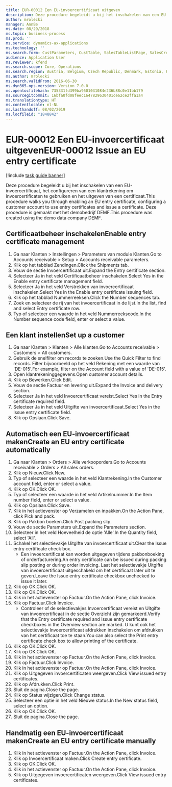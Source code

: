 ```yaml
---
title: EUR-00012 Een EU-invoercertificaat uitgeven
description: Deze procedure begeleidt u bij het inschakelen van een EU-invoercertificaat, het configureren van een klantrekening om invoercertificaten te gebruiken en het uitgeven van een certificaat.
author: mrolecki
manager: AnnBe
ms.date: 08/29/2018
ms.topic: business-process
ms.prod: ''
ms.service: dynamics-ax-applications
ms.technology: ''
ms.search.form: CustParameters, CustTable, SalesTableListPage, SalesCreateOrder, SalesTable, SalesEditLines,  CustInvoiceJournal, CustEntryCertificateJour_W, SrsReportViewerForm
audience: Application User
ms.reviewer: kfend
ms.search.scope: Core, Operations
ms.search.region: Austria, Belgium, Czech Republic, Denmark, Estonia, Finland, France, Germany, Hungary, Ireland, Italy, Latvia, Lithuania, Netherlands, Poland, Spain, Sweden, United Kingdom
ms.author: mrolecki
ms.search.validFrom: 2016-06-30
ms.dyn365.ops.version: Version 7.0.0
ms.openlocfilehash: 735331fd399ba9501031084e236b88c0e11bb179
ms.sourcegitcommit: 16bfa0fd08feec1647829630401ce62ce2ffa1a4
ms.translationtype: HT
ms.contentlocale: nl-NL
ms.lasthandoff: 08/02/2019
ms.locfileid: "1848842"
---
```

# <a name="eur-00012-issue-an-eu-entry-certificate"></a><span data-ttu-id="72df6-103">EUR-00012 Een EU-invoercertificaat uitgeven</span><span class="sxs-lookup"><span data-stu-id="72df6-103">EUR-00012 Issue an EU entry certificate</span></span>

[!include [task guide banner](../../includes/task-guide-banner.md)]

<span data-ttu-id="72df6-104">Deze procedure begeleidt u bij het inschakelen van een EU-invoercertificaat, het configureren van een klantrekening om invoercertificaten te gebruiken en het uitgeven van een certificaat.</span><span class="sxs-lookup"><span data-stu-id="72df6-104">This procedure walks you through enabling an EU entry certificate, configuring a customer account to use entry certificates and issue a certificate.</span></span> <span data-ttu-id="72df6-105">Deze procedure is gemaakt met het demobedrijf DEMF.</span><span class="sxs-lookup"><span data-stu-id="72df6-105">This procedure was created using the demo data company DEMF.</span></span>


## <a name="enable-entry-certificate-management"></a><span data-ttu-id="72df6-106">Certificaatbeheer inschakelen</span><span class="sxs-lookup"><span data-stu-id="72df6-106">Enable entry certificate management</span></span>
1. <span data-ttu-id="72df6-107">Ga naar Klanten > Instellingen > Parameters van module Klanten.</span><span class="sxs-lookup"><span data-stu-id="72df6-107">Go to Accounts receivable > Setup > Accounts receivable parameters.</span></span>
2. <span data-ttu-id="72df6-108">Klik op het tabblad Zendingen.</span><span class="sxs-lookup"><span data-stu-id="72df6-108">Click the Shipments tab.</span></span>
3. <span data-ttu-id="72df6-109">Vouw de sectie Invoercertificaat uit.</span><span class="sxs-lookup"><span data-stu-id="72df6-109">Expand the Entry certificate section.</span></span>
4. <span data-ttu-id="72df6-110">Selecteer Ja in het veld Certificaatbeheer inschakelen.</span><span class="sxs-lookup"><span data-stu-id="72df6-110">Select Yes in the Enable entry certificate management field.</span></span>
5. <span data-ttu-id="72df6-111">Selecteer Ja in het veld Verstrekken van invoercertificaat inschakelen.</span><span class="sxs-lookup"><span data-stu-id="72df6-111">Select Yes in the Enable entry certificate issuing field.</span></span>
6. <span data-ttu-id="72df6-112">Klik op het tabblad Nummerreeksen.</span><span class="sxs-lookup"><span data-stu-id="72df6-112">Click the Number sequences tab.</span></span>
7. <span data-ttu-id="72df6-113">Zoek en selecteer de rij van het invoercertificaat in de lijst.</span><span class="sxs-lookup"><span data-stu-id="72df6-113">In the list, find and select Entry certificate row.</span></span>
8. <span data-ttu-id="72df6-114">Typ of selecteer een waarde in het veld Nummerreekscode.</span><span class="sxs-lookup"><span data-stu-id="72df6-114">In the Number sequence code field, enter or select a value.</span></span>

## <a name="set-up-a-customer"></a><span data-ttu-id="72df6-115">Een klant instellen</span><span class="sxs-lookup"><span data-stu-id="72df6-115">Set up a customer</span></span>
1. <span data-ttu-id="72df6-116">Ga naar Klanten > Klanten > Alle klanten.</span><span class="sxs-lookup"><span data-stu-id="72df6-116">Go to Accounts receivable > Customers > All customers.</span></span>
2. <span data-ttu-id="72df6-117">Gebruik de snelfilter om records te zoeken.</span><span class="sxs-lookup"><span data-stu-id="72df6-117">Use the Quick Filter to find records.</span></span> <span data-ttu-id="72df6-118">Filter bijvoorbeeld op het veld Rekening met een waarde van 'DE-015'.</span><span class="sxs-lookup"><span data-stu-id="72df6-118">For example, filter on the Account field with a value of 'DE-015'.</span></span>
3. <span data-ttu-id="72df6-119">Open klantrekeninggegevens.</span><span class="sxs-lookup"><span data-stu-id="72df6-119">Open customer account details.</span></span>
4. <span data-ttu-id="72df6-120">Klik op Bewerken.</span><span class="sxs-lookup"><span data-stu-id="72df6-120">Click Edit.</span></span>
5. <span data-ttu-id="72df6-121">Vouw de sectie Factuur en levering uit.</span><span class="sxs-lookup"><span data-stu-id="72df6-121">Expand the Invoice and delivery section.</span></span>
6. <span data-ttu-id="72df6-122">Selecteer Ja in het veld Invoercertificaat vereist.</span><span class="sxs-lookup"><span data-stu-id="72df6-122">Select Yes in the Entry certificate required field.</span></span>
7. <span data-ttu-id="72df6-123">Selecteer Ja in het veld Uitgifte van invoercertificaat.</span><span class="sxs-lookup"><span data-stu-id="72df6-123">Select Yes in the Issue entry certificate field.</span></span>
8. <span data-ttu-id="72df6-124">Klik op Opslaan.</span><span class="sxs-lookup"><span data-stu-id="72df6-124">Click Save.</span></span>

## <a name="create-an-eu-entry-certificate-automatically"></a><span data-ttu-id="72df6-125">Automatisch een EU-invoercertificaat maken</span><span class="sxs-lookup"><span data-stu-id="72df6-125">Create an EU entry certificate automatically</span></span>
1. <span data-ttu-id="72df6-126">Ga naar Klanten > Orders > Alle verkooporders.</span><span class="sxs-lookup"><span data-stu-id="72df6-126">Go to Accounts receivable > Orders > All sales orders.</span></span>
2. <span data-ttu-id="72df6-127">Klik op Nieuw.</span><span class="sxs-lookup"><span data-stu-id="72df6-127">Click New.</span></span>
3. <span data-ttu-id="72df6-128">Typ of selecteer een waarde in het veld Klantrekening.</span><span class="sxs-lookup"><span data-stu-id="72df6-128">In the Customer account field, enter or select a value.</span></span>
4. <span data-ttu-id="72df6-129">Klik op OK.</span><span class="sxs-lookup"><span data-stu-id="72df6-129">Click OK.</span></span>
5. <span data-ttu-id="72df6-130">Typ of selecteer een waarde in het veld Artikelnummer.</span><span class="sxs-lookup"><span data-stu-id="72df6-130">In the Item number field, enter or select a value.</span></span>
6. <span data-ttu-id="72df6-131">Klik op Opslaan.</span><span class="sxs-lookup"><span data-stu-id="72df6-131">Click Save.</span></span>
7. <span data-ttu-id="72df6-132">Klik in het actievenster op Verzamelen en inpakken.</span><span class="sxs-lookup"><span data-stu-id="72df6-132">On the Action Pane, click Pick and pack.</span></span>
8. <span data-ttu-id="72df6-133">Klik op Pakbon boeken.</span><span class="sxs-lookup"><span data-stu-id="72df6-133">Click Post packing slip.</span></span>
9. <span data-ttu-id="72df6-134">Vouw de sectie Parameters uit.</span><span class="sxs-lookup"><span data-stu-id="72df6-134">Expand the Parameters section.</span></span>
10. <span data-ttu-id="72df6-135">Selecteer in het veld Hoeveelheid de optie 'Alle'.</span><span class="sxs-lookup"><span data-stu-id="72df6-135">In the Quantity field, select 'All'.</span></span>
11. <span data-ttu-id="72df6-136">Schakel het selectievakje Uitgifte van invoercertificaat uit.</span><span class="sxs-lookup"><span data-stu-id="72df6-136">Clear the Issue entry certificate check box.</span></span>
    * <span data-ttu-id="72df6-137">Een invoercertificaat kan worden uitgegeven tijdens pakbonboeking of orderfacturering.</span><span class="sxs-lookup"><span data-stu-id="72df6-137">An entry certificate can be issued during packing slip posting or during order invoicing.</span></span> <span data-ttu-id="72df6-138">Laat het selectievakje Uitgifte van invoercertificaat uitgeschakeld om het certificaat later uit te geven.</span><span class="sxs-lookup"><span data-stu-id="72df6-138">Leave the Issue entry certificate checkbox unchecked to issue it later.</span></span>  
12. <span data-ttu-id="72df6-139">Klik op OK.</span><span class="sxs-lookup"><span data-stu-id="72df6-139">Click OK.</span></span>
13. <span data-ttu-id="72df6-140">Klik op OK.</span><span class="sxs-lookup"><span data-stu-id="72df6-140">Click OK.</span></span>
14. <span data-ttu-id="72df6-141">Klik in het actievenster op Factuur.</span><span class="sxs-lookup"><span data-stu-id="72df6-141">On the Action Pane, click Invoice.</span></span>
15. <span data-ttu-id="72df6-142">Klik op Factuur.</span><span class="sxs-lookup"><span data-stu-id="72df6-142">Click Invoice.</span></span>
    * <span data-ttu-id="72df6-143">Controleer of de selectievakjes Invoercertificaat vereist en Uitgifte van invoercertificaat in de sectie Overzicht zijn gemarkeerd.</span><span class="sxs-lookup"><span data-stu-id="72df6-143">Verify that the Entry certificate required and Issue entry certificate checkboxes in the Overview section are marked.</span></span>  <span data-ttu-id="72df6-144">U kunt ook het selectievakje Invoercertificaat afdrukken inschakelen om afdrukken van het certificaat toe te staan.</span><span class="sxs-lookup"><span data-stu-id="72df6-144">You can also select the Print entry certificate check box to allow printing of the certificate.</span></span>  
16. <span data-ttu-id="72df6-145">Klik op OK.</span><span class="sxs-lookup"><span data-stu-id="72df6-145">Click OK.</span></span>
17. <span data-ttu-id="72df6-146">Klik op OK.</span><span class="sxs-lookup"><span data-stu-id="72df6-146">Click OK.</span></span>
18. <span data-ttu-id="72df6-147">Klik in het actievenster op Factuur.</span><span class="sxs-lookup"><span data-stu-id="72df6-147">On the Action Pane, click Invoice.</span></span>
19. <span data-ttu-id="72df6-148">Klik op Factuur.</span><span class="sxs-lookup"><span data-stu-id="72df6-148">Click Invoice.</span></span>
20. <span data-ttu-id="72df6-149">Klik in het actievenster op Factuur.</span><span class="sxs-lookup"><span data-stu-id="72df6-149">On the Action Pane, click Invoice.</span></span>
21. <span data-ttu-id="72df6-150">Klik op Uitgegeven invoercertificaten weergeven.</span><span class="sxs-lookup"><span data-stu-id="72df6-150">Click View issued entry certificates.</span></span>
22. <span data-ttu-id="72df6-151">Klik op Afdrukken.</span><span class="sxs-lookup"><span data-stu-id="72df6-151">Click Print.</span></span>
23. <span data-ttu-id="72df6-152">Sluit de pagina.</span><span class="sxs-lookup"><span data-stu-id="72df6-152">Close the page.</span></span>
24. <span data-ttu-id="72df6-153">Klik op Status wijzigen.</span><span class="sxs-lookup"><span data-stu-id="72df6-153">Click Change status.</span></span>
25. <span data-ttu-id="72df6-154">Selecteer een optie in het veld Nieuwe status.</span><span class="sxs-lookup"><span data-stu-id="72df6-154">In the New status field, select an option.</span></span>
26. <span data-ttu-id="72df6-155">Klik op OK.</span><span class="sxs-lookup"><span data-stu-id="72df6-155">Click OK.</span></span>
27. <span data-ttu-id="72df6-156">Sluit de pagina.</span><span class="sxs-lookup"><span data-stu-id="72df6-156">Close the page.</span></span>

## <a name="create-an-eu-entry-certificate-manually"></a><span data-ttu-id="72df6-157">Handmatig een EU-invoercertificaat maken</span><span class="sxs-lookup"><span data-stu-id="72df6-157">Create an EU entry certificate manually</span></span>
1. <span data-ttu-id="72df6-158">Klik in het actievenster op Factuur.</span><span class="sxs-lookup"><span data-stu-id="72df6-158">On the Action Pane, click Invoice.</span></span>
2. <span data-ttu-id="72df6-159">Klik op Invoercertificaat maken.</span><span class="sxs-lookup"><span data-stu-id="72df6-159">Click Create entry certificate.</span></span>
3. <span data-ttu-id="72df6-160">Klik op OK.</span><span class="sxs-lookup"><span data-stu-id="72df6-160">Click OK.</span></span>
4. <span data-ttu-id="72df6-161">Klik in het actievenster op Factuur.</span><span class="sxs-lookup"><span data-stu-id="72df6-161">On the Action Pane, click Invoice.</span></span>
5. <span data-ttu-id="72df6-162">Klik op Uitgegeven invoercertificaten weergeven.</span><span class="sxs-lookup"><span data-stu-id="72df6-162">Click View issued entry certificates.</span></span>

